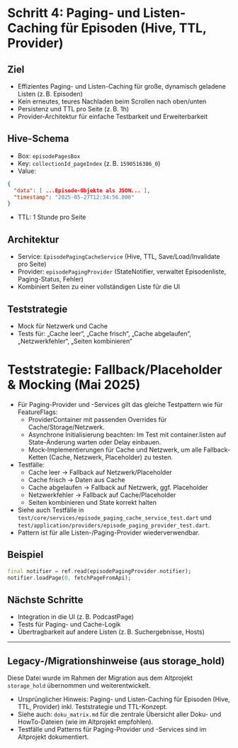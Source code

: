 <!-- Siehe auch: doku_matrix.md für die zentrale Übersicht aller Doku- und HowTo-Dateien. -->

# Schritt 4: Paging- und Listen-Caching für Episoden (Hive, TTL, Provider)

## Ziel
- Effizientes Paging- und Listen-Caching für große, dynamisch geladene Listen (z. B. Episoden)
- Kein erneutes, teures Nachladen beim Scrollen nach oben/unten
- Persistenz und TTL pro Seite (z. B. 1h)
- Provider-Architektur für einfache Testbarkeit und Erweiterbarkeit

## Hive-Schema
- Box: `episodePagesBox`
- Key: `collectionId_pageIndex` (z. B. `1590516386_0`)
- Value:
```json
{
  "data": [ ...Episode-Objekte als JSON... ],
  "timestamp": "2025-05-27T12:34:56.000"
}
```
- TTL: 1 Stunde pro Seite

## Architektur
- Service: `EpisodePagingCacheService` (Hive, TTL, Save/Load/Invalidate pro Seite)
- Provider: `episodePagingProvider` (StateNotifier, verwaltet Episodenliste, Paging-Status, Fehler)
- Kombiniert Seiten zu einer vollständigen Liste für die UI

## Teststrategie
- Mock für Netzwerk und Cache
- Tests für: „Cache leer“, „Cache frisch“, „Cache abgelaufen“, „Netzwerkfehler“, „Seiten kombinieren“

# Teststrategie: Fallback/Placeholder & Mocking (Mai 2025)

- Für Paging-Provider und -Services gilt das gleiche Testpattern wie für FeatureFlags:
  - ProviderContainer mit passenden Overrides für Cache/Storage/Netzwerk.
  - Asynchrone Initialisierung beachten: Im Test mit container.listen auf State-Änderung warten oder Delay einbauen.
  - Mock-Implementierungen für Cache und Netzwerk, um alle Fallback-Ketten (Cache, Netzwerk, Placeholder) zu testen.
- Testfälle:
  - Cache leer → Fallback auf Netzwerk/Placeholder
  - Cache frisch → Daten aus Cache
  - Cache abgelaufen → Fallback auf Netzwerk, ggf. Placeholder
  - Netzwerkfehler → Fallback auf Cache/Placeholder
  - Seiten kombinieren und State korrekt halten
- Siehe auch Testfälle in `test/core/services/episode_paging_cache_service_test.dart` und `test/application/providers/episode_paging_provider_test.dart`.
- Pattern ist für alle Listen-/Paging-Provider wiederverwendbar.

## Beispiel
```dart
final notifier = ref.read(episodePagingProvider.notifier);
notifier.loadPage(0, fetchPageFromApi);
```

## Nächste Schritte
- Integration in die UI (z. B. PodcastPage)
- Tests für Paging- und Cache-Logik
- Übertragbarkeit auf andere Listen (z. B. Suchergebnisse, Hosts)

---

## Legacy-/Migrationshinweise (aus storage_hold)

Diese Datei wurde im Rahmen der Migration aus dem Altprojekt `storage_hold` übernommen und weiterentwickelt.

- Ursprünglicher Hinweis: Paging- und Listen-Caching für Episoden (Hive, TTL, Provider) inkl. Teststrategie und TTL-Konzept.
- Siehe auch: `doku_matrix.md` für die zentrale Übersicht aller Doku- und HowTo-Dateien (wie im Altprojekt empfohlen).
- Testfälle und Patterns für Paging-Provider und -Services sind im Altprojekt dokumentiert.
